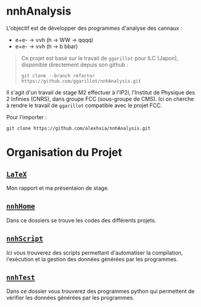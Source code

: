 # nnhAnalysis

L'objectif est de développer des programmes d'analyse des cannaux :

- e+e- &rarr; &nu;&nu;h (h &rarr; WW &rarr; qqqq)
- e+e- &rarr; &nu;&nu;h (h &rarr; b bbar)

> Ce projet est basé sur le travail de `ggarillot` pour ILC (Japon), disponible directement depuis son github :
> ```
> git clone --branch refactor https://github.com/ggarillot/nnhAnalysis.git
> ```

Il s'agit d'un travail de stage M2 effectuer à l'IP2I, l'Institut de Physique des 2 Infinies (CNRS), dans groupe FCC (sous-groupe de CMS). Ici on cherche à rendre le travail de `ggarillot` compatible avec le projet FCC.

Pour l'importer :
```
git clone https://github.com/alexhxia/nnhAnalysis.git
```

# Organisation du Projet

## [`LaTeX`](LaTeX)

Mon rapport et ma présentaion de stage.

## [`nnhHome`](nnhHome)

Dans ce dossiers se trouve les codes des différents projets.

## [`nnhScript`](nnhScript)

Ici vous trouverez des scripts permettant d'automatiser la compilation, l'exécution et la gestion des données générées par les programmes.

## [`nnhTest`](nnhTest)

Dans ce dossier vous trouverez des programmes python qui permettent de vérifier les données générées par les programmes.
